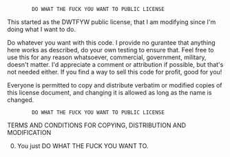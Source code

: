             DO WHAT THE FUCK YOU WANT TO PUBLIC LICENSE

This started as the DWTFYW public license, that I am modifying since
I'm doing what I want to do.

Do whatever you want with this code.  I provide no gurantee that
anything here works as described, do your own testing to ensure that.
Feel free to use this for any reason whatsoever, commercial, government,
military, doesn't matter.  I'd appreciate a comment or attribution if
possible, but that's not needed either.  If you find a way to sell this
code for profit, good for you!

 Everyone is permitted to copy and distribute verbatim or modified
 copies of this license document, and changing it is allowed as long
 as the name is changed.

            DO WHAT THE FUCK YOU WANT TO PUBLIC LICENSE
   TERMS AND CONDITIONS FOR COPYING, DISTRIBUTION AND MODIFICATION

  0. You just DO WHAT THE FUCK YOU WANT TO.
